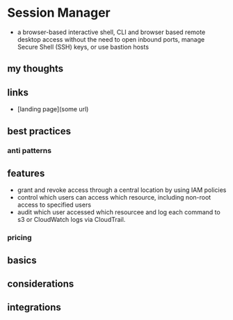 # Session Manager

- a browser-based interactive shell, CLI and browser based remote desktop access without the need to open inbound ports, manage Secure Shell (SSH) keys, or use bastion hosts

## my thoughts

## links

- [landing page](some url)

## best practices

### anti patterns

## features

- grant and revoke access through a central location by using IAM policies
- control which users can access which resource, including non-root access to specified users
- audit which user accessed which resourcee and log each command to s3 or CloudWatch logs via CloudTrail.

### pricing

## basics

## considerations

## integrations
